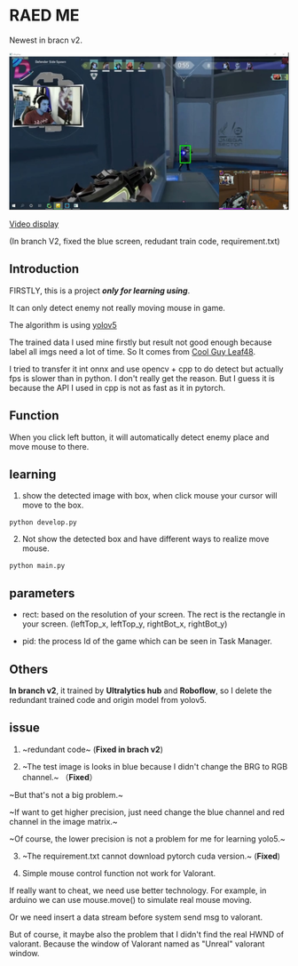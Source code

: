 # RAED ME

Newest in bracn v2.

![screenshot](screenshot.jpg)

[Video display](https://www.bilibili.com/video/BV1xY4y1M75D/)

(In branch V2, fixed the blue screen, redudant train code, requirement.txt)
## Introduction

FIRSTLY, this is a project ***only for learning using***.

It can only detect enemy not really moving mouse in game.

The algorithm is using [yolov5](https://github.com/ultralytics/yolov5)

The trained data I used mine firstly but result not good enough because label all imgs need a lot of time. So It comes from [Cool Guy Leaf48](https://github.com/Leaf48/YOLOv5-Models-For-Valorant).

I tried to transfer it int onnx and use opencv + cpp to do detect but actually fps is slower than in python. I don't really get the reason. But I guess it is because the API I used in cpp is not as fast as it in pytorch.

## Function
When you click left button, it will automatically detect enemy place and move mouse to there.

## learning
1. show the detected image with box, when click mouse your cursor will move to the box.
```
python develop.py 
```

2. Not show the detected box and have different ways to realize move mouse.
```
python main.py
```

## parameters
* rect: based on the resolution of your screen. The rect is the rectangle in your screen.
(leftTop_x, leftTop_y, rightBot_x, rightBot_y)

* pid: the process Id of the game which can be seen in Task Manager.

## Others
**In branch v2**, it trained by **Ultralytics hub** and **Roboflow**, so I delete the redundant trained code and origin model from yolov5.

## issue
1. ~redundant code~ (**Fixed in brach v2**)

2. ~The test image is looks in blue because I didn't change the BRG to RGB channel.~  （**Fixed**）

~But that's not a big problem.~

~If want to get higher precision, just need change the blue channel and red channel in the image matrix.~

~Of course, the lower precision is not a problem for me for learning yolo5.~

3. ~The requirement.txt cannot download pytorch cuda version.~ (**Fixed**)

4. Simple mouse control function not work for Valorant.
  
  If really want to cheat, we need use better technology. For example, in arduino we can use mouse.move() to simulate real mouse moving.
  
  Or we need insert a data stream before system send msg to valorant.
  
  But of course, it maybe also the problem that I didn't find the real HWND of valorant. Because the window of Valorant named as "Unreal" valorant window.
